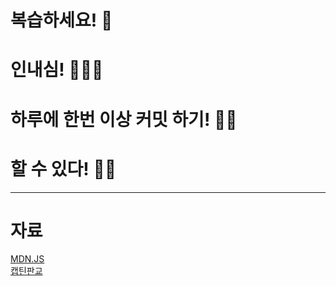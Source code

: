 # 복습하세요! 🤗
# 인내심! 🧘🏻‍♀️
# 하루에 한번 이상 커밋 하기! ✍🏼
# 할 수 있다! 💪🏻
---
# 자료
[MDN.JS](https://developer.mozilla.org/ko/docs/Web/JavaScript)<br/>
[캡틴판교](https://joshua1988.github.io/)
